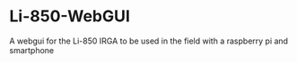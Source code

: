 # Li-850-WebGUI
A webgui for the Li-850 IRGA to be used in the field with a raspberry pi and smartphone

